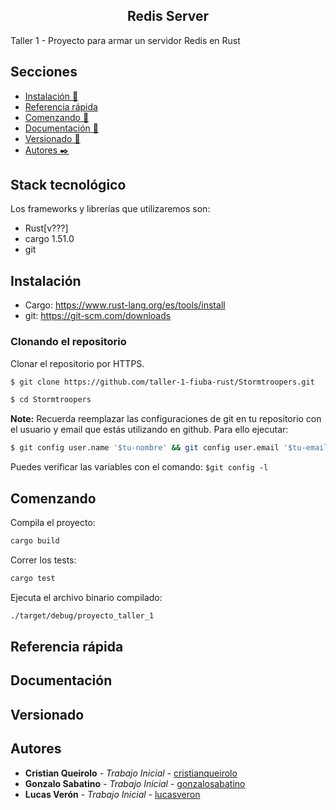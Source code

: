 <article align="center"><h1>Redis Server</h1></article>
Taller 1 - Proyecto para armar un servidor Redis en Rust

## Secciones
 - [Instalación 🔧](#instalación)
 - [Referencia rápida](#referencia-rápida)
 - [Comenzando 🚀](#comenzando)
 - [Documentación 📖](#documentación)
 - [Versionado 📌](#versionado)
 - [Autores ✒️](#autores)

## Stack tecnológico 
Los frameworks y librerías que utilizaremos son:
 - Rust[v???]
 - cargo 1.51.0
 - git

## Instalación 
 - Cargo: https://www.rust-lang.org/es/tools/install
 - git: https://git-scm.com/downloads

### Clonando el repositorio  

Clonar el repositorio por HTTPS.

```bash
$ git clone https://github.com/taller-1-fiuba-rust/Stormtroopers.git
```

```bash
$ cd Stormtroopers
```

**Note:** Recuerda reemplazar las configuraciones de git en tu repositorio con el usuario y email que estás utilizando en github. Para ello ejecutar:
```bash
$ git config user.name '$tu-nombre' && git config user.email '$tu-email'
```
Puedes verificar las variables con el comando: `$git config -l`

## Comenzando

Compila el proyecto:
```bash
cargo build
```
Correr los tests:
```bash
cargo test
```
Ejecuta el archivo binario compilado:
```bash
./target/debug/proyecto_taller_1
```

## Referencia rápida

## Documentación

## Versionado

## Autores
* **Cristian Queirolo** - *Trabajo Inicial* - [cristianqueirolo](https://github.com/cqueirolo)
* **Gonzalo Sabatino** - *Trabajo Inicial* - [gonzalosabatino](https://github.com/gsabatino9)
* **Lucas Verón** - *Trabajo Inicial* - [lucasveron](https://github.com/lucasveron)
